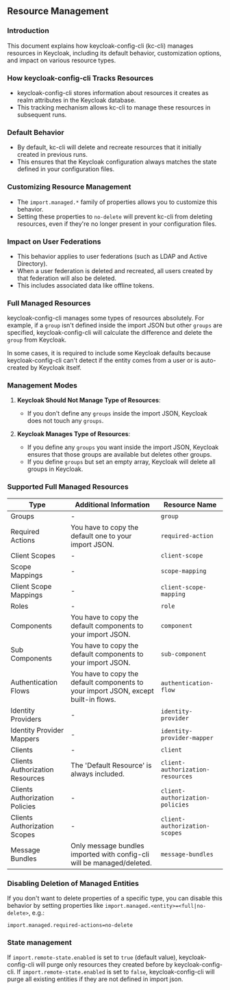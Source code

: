 ## Resource Management
### Introduction

This document explains how keycloak-config-cli (kc-cli) manages resources in Keycloak, including its default behavior, customization options, and impact on various resource types.

### How keycloak-config-cli Tracks Resources

- keycloak-config-cli stores information about resources it creates as realm attributes in the Keycloak database.
- This tracking mechanism allows kc-cli to manage these resources in subsequent runs.

### Default Behavior

- By default, kc-cli will delete and recreate resources that it initially created in previous runs.
- This ensures that the Keycloak configuration always matches the state defined in your configuration files.

### Customizing Resource Management

- The `import.managed.*` family of properties allows you to customize this behavior.
- Setting these properties to `no-delete` will prevent kc-cli from deleting resources, even if they're no longer present in your configuration files.

### Impact on User Federations

- This behavior applies to user federations (such as LDAP and Active Directory).
- When a user federation is deleted and recreated, all users created by that federation will also be deleted.
- This includes associated data like offline tokens.

### Full Managed Resources

keycloak-config-cli manages some types of resources absolutely. For example, if a `group` isn't defined inside the import JSON but other `groups` are specified, keycloak-config-cli will calculate the difference and delete the `group` from Keycloak.

In some cases, it is required to include some Keycloak defaults because keycloak-config-cli can't detect if the entity comes from a user or is auto-created by Keycloak itself.

### Management Modes

1. **Keycloak Should Not Manage Type of Resources**:
    - If you don't define any `groups` inside the import JSON, Keycloak does not touch any `groups`.

2. **Keycloak Manages Type of Resources**:
    - If you define any `groups` you want inside the import JSON, Keycloak ensures that those groups are available but deletes other groups.
    - If you define `groups` but set an empty array, Keycloak will delete all groups in Keycloak.

### Supported Full Managed Resources

| Type                            | Additional Information                                                           | Resource Name                    |
|---------------------------------|----------------------------------------------------------------------------------|----------------------------------|
| Groups                          | -                                                                                | `group`                          |
| Required Actions                | You have to copy the default one to your import JSON.                           | `required-action`                |
| Client Scopes                   | -                                                                                | `client-scope`                   |
| Scope Mappings                  | -                                                                                | `scope-mapping`                  |
| Client Scope Mappings           | -                                                                                | `client-scope-mapping`           |
| Roles                           | -                                                                                | `role`                           |
| Components                      | You have to copy the default components to your import JSON.                    | `component`                      |
| Sub Components                  | You have to copy the default components to your import JSON.                    | `sub-component`                  |
| Authentication Flows            | You have to copy the default components to your import JSON, except built-in flows.| `authentication-flow`            |
| Identity Providers              | -                                                                                | `identity-provider`              |
| Identity Provider Mappers       | -                                                                                | `identity-provider-mapper`       |
| Clients                         | -                                                                                | `client`                         |
| Clients Authorization Resources  | The 'Default Resource' is always included.                                       | `client-authorization-resources` |
| Clients Authorization Policies   | -                                                                                | `client-authorization-policies`  |
| Clients Authorization Scopes     | -                                                                                | `client-authorization-scopes`    |
| Message Bundles                 | Only message bundles imported with config-cli will be managed/deleted.         | `message-bundles`                |

### Disabling Deletion of Managed Entities

If you don't want to delete properties of a specific type, you can disable this behavior by setting properties like `import.managed.<entity>=<full|no-delete>`, e.g.:

```properties
import.managed.required-actions=no-delete
```
### State management

If `import.remote-state.enabled` is set to `true` (default value), keycloak-config-cli will purge only resources they created before by keycloak-config-cli. If `import.remote-state.enabled` is set to `false`, keycloak-config-cli will purge all existing entities if they are not defined in import json.
